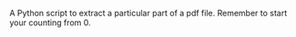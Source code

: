 A Python script to extract a particular part of a pdf file.
Remember to start your counting from 0.
